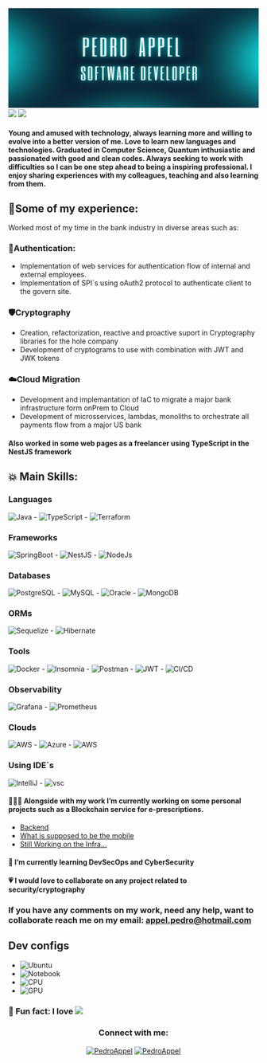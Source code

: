 <img alt="banner" src="./imgs/banner_foto.png" style="height: 200px; width: 100%">

<picture>
  <img src="https://github-readme-stats.vercel.app/api?username=Pedro-Appel&show_icons=true&theme=dark" />
</picture>

<picture>
    <img src="https://github-readme-stats.vercel.app/api/top-langs/?username=Pedro-Appel&layout=compact&theme=dark" />
</picture>


#### Young and amused with technology, always learning more and willing to evolve into a better version of me. Love to learn new languages and technologies. Graduated in Computer Science, Quantum inthusiastic and passionated with good and clean codes. Always seeking to work with difficulties so I can be one step ahead to being a inspiring professional. I enjoy sharing experiences with my colleagues, teaching and also learning from them.

## 🌟Some of my experience:

Worked most of my time in the bank industry in diverse areas such as:

### 🔐Authentication: 

* Implementation of web services for authentication flow of internal and external employees.
* Implementation of SPI`s using oAuth2 protocol to authenticate client to the govern site.

### 🛡️Cryptography

* Creation, refactorization, reactive and proactive suport in Cryptography libraries for the hole company
* Development of cryptograms to use with combination with JWT and JWK tokens

### ☁️Cloud Migration


* Development and implemantation of IaC to migrate a major bank infrastructure form onPrem to Cloud
* Development of microsservices, lambdas, monoliths to orchestrate all payments flow from a major US bank

#### Also worked in some web pages as a freelancer using TypeScript in the NestJS framework

## 💥 Main Skills:

### Languages

<img alt="Java" src="https://img.shields.io/badge/Java-ED8B00?style=for-the-badge&logo=openjdk&logoColor=white"> - <img alt="TypeScript" src="https://img.shields.io/badge/TypeScript-007ACC?style=for-the-badge&logo=typescript&logoColor=white"> - <img alt="Terraform" src="https://img.shields.io/badge/Terraform-7B42BC?style=for-the-badge&logo=terraform&logoColor=white">

### Frameworks
<img alt="SpringBoot" src="https://img.shields.io/badge/Spring_Boot-F2F4F9?style=for-the-badge&logo=spring-boot"> - <img alt="NestJS" src="https://img.shields.io/badge/nestjs-E0234E?style=for-the-badge&logo=nestjs&logoColor=white"> - <img alt="NodeJs" src="https://img.shields.io/badge/Node.js-339933?style=for-the-badge&logo=nodedotjs&logoColor=white">

### Databases
<img alt="PostgreSQL" src="https://img.shields.io/badge/PostgreSQL-316192?style=for-the-badge&logo=postgresql&logoColor=white">
- <img alt="MySQL" src="https://img.shields.io/badge/MySQL-005C84?style=for-the-badge&logo=mysql&logoColor=white"> - <img alt="Oracle" src="https://img.shields.io/badge/Oracle-F80000?style=for-the-badge&logo=Oracle&logoColor=white"> - <img alt="MongoDB" src="https://img.shields.io/badge/MongoDB-4EA94B?style=for-the-badge&logo=mongodb&logoColor=white">


### ORMs
<img alt="Sequelize" src="https://img.shields.io/badge/Sequelize-52B0E7?style=for-the-badge&logo=Sequelize&logoColor=white"> -  <img alt="Hibernate" src="https://img.shields.io/badge/Hibernate-59666C?style=for-the-badge&logo=Hibernate&logoColor=white"> 

### Tools
<img alt="Docker" src="https://img.shields.io/badge/Docker-2CA5E0?style=for-the-badge&logo=docker&logoColor=white"> -  <img alt="Insomnia" src="https://img.shields.io/badge/Insomnia-5849be?style=for-the-badge&logo=Insomnia&logoColor=white"> -  <img alt="Postman" src="https://img.shields.io/badge/Postman-FF6C37?style=for-the-badge&logo=Postman&logoColor=white"> -  <img alt="JWT" src="https://img.shields.io/badge/JWT-000000?style=for-the-badge&logo=JSON%20web%20tokens&logoColor=white"> -  <img alt="CI/CD" src="https://img.shields.io/badge/Jenkins-D24939?style=for-the-badge&logo=Jenkins&logoColor=white">

### Observability
<img alt="Grafana" src="https://img.shields.io/badge/Grafana-F2F4F9?style=for-the-badge&logo=grafana&logoColor=orange&labelColor=F2F4F9"> -  <img alt="Prometheus" src="https://img.shields.io/badge/Prometheus-000000?style=for-the-badge&logo=prometheus&labelColor=000000"> 	


### Clouds
<img alt="AWS" src="https://img.shields.io/badge/AWS-FF9900?style=for-the-badge&logo=amazonaws&logoColor=white"> - <img alt="Azure" src="https://img.shields.io/badge/Azure-0078D7?style=for-the-badge&logo=azure-devops&logoColor=white"> - <img alt="AWS" src="https://img.shields.io/badge/Digital_Ocean-0080FF?style=for-the-badge&logo=DigitalOcean&logoColor=white">

### Using IDE`s
<img alt="IntelliJ" src="https://img.shields.io/badge/IntelliJ-000000.svg?style=for-the-badge&logo=intellij-idea&logoColor=white"> - <img alt="vsc" src="https://img.shields.io/badge/Visual_Studio_Code-0078D4?style=for-the-badge&logo=visual%20studio%20code&logoColor=white">


#### 🧑🏻‍💻 Alongside with my work I’m currently working on some personal projects such as a Blockchain service for e-prescriptions.

- [Backend](https://github.com/Pedro-Appel/bbs-prescription-blockchain)
- [What is supposed to be the mobile](https://github.com/Pedro-Appel/bbs-prescription-mobile)
- [Still Working on the Infra...](https://github.com/Pedro-Appel/bbs-prescription-infrastructure)


#### 🌱 I’m currently learning DevSecOps and CyberSecurity

#### 💗 I would love to collaborate on any project related to security/cryptography
###  If you have any comments on my work, need any help, want to collaborate reach me on my email: appel.pedro@hotmail.com

## Dev configs
-  <img alt="Ubuntu" src="https://img.shields.io/badge/Ubuntu Cinnamon-E95420?style=for-the-badge&logo=ubuntu&logoColor=white">
-  <img alt="Notebook" src="https://img.shields.io/badge/acer%20Nitro 5-83B81A?style=for-the-badge&logo=acer&logoColor=white">
-  <img alt="CPU" src="https://img.shields.io/badge/AMD%20Ryzen_7_4800-ED1C24?style=for-the-badge&logo=amd&logoColor=white">
-  <img alt="GPU" src="https://img.shields.io/badge/NVIDIA-GTX1650-76B900?style=for-the-badge&logo=nvidia&logoColor=white">

	

### 🤫 Fun fact:  I love <img src="https://img.shields.io/badge/KFC-F40027?style=for-the-badge&logo=kfc&logoColor=white" height="25">


<h3 align="center">Connect with me:</h3>
<p align="center">
<a href="https://linkedin.com/in/pedro-appel" target="blank"><img align="center" src="https://img.shields.io/badge/LinkedIn-0077B5?style=for-the-badge&logo=linkedin&logoColor=white" alt="PedroAppel" height="30" width="100" /></a>
<a href="https://instagram.com/pedr_appel" target="blank"><img align="center" src="https://img.shields.io/badge/instagram-%23E4405F.svg?&style=for-the-badge&logo=instagram&logoColor=white" alt="PedroAppel" height="30" width="100" /></a>